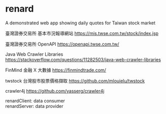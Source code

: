 # renard
A demonstrated web app showing daily quotes for Taiwan stock market

臺灣證券交易所 基本市況報導網站
https://mis.twse.com.tw/stock/index.jsp

臺灣證券交易所 OpenAPI
https://openapi.twse.com.tw/

Java Web Crawler Libraries
https://stackoverflow.com/questions/11282503/java-web-crawler-libraries

FinMind 金融 X 大數據
https://finmindtrade.com/

twstock 台灣股市股票價格擷取
https://github.com/mlouielu/twstock

crawler4j
https://github.com/yasserg/crawler4j

renardClient: data consumer<br>
renardServer: data provider<br>
